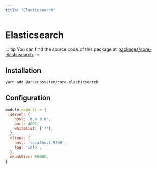 ```yaml
---
title: "Elasticsearch"
---
```


# Elasticsearch

::: tip
You can find the source code of this package at [packages/core-elasticsearch](https://github.com/ArkEcosystem/core/tree/master/packages/core-elasticsearch).
:::

## Installation

```bash
yarn add @arkecosystem/core-elasticsearch
```

## Configuration

```js
module.exports = {
  server: {
    host: '0.0.0.0',
    port: 4007,
    whitelist: ['*'],
  },
  client: {
    host: 'localhost:9200',
    log: 'info',
  },
  chunkSize: 50000,
}
```

